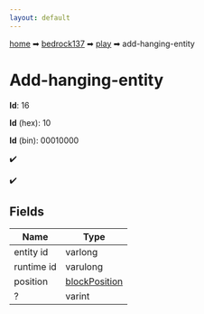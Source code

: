 ```yaml
---
layout: default
---
```


[home](/) ➡ [bedrock137](/protocol/bedrock137) ➡ [play](/protocol/bedrock137/play) ➡ add-hanging-entity

# Add-hanging-entity

**Id**: 16

**Id** (hex): 10

**Id** (bin): 00010000

✔️

✔️

## Fields

Name | Type
---|---
entity id | varlong
runtime id | varulong
position | [blockPosition](/protocol/bedrock137/types/block-position)
? | varint

